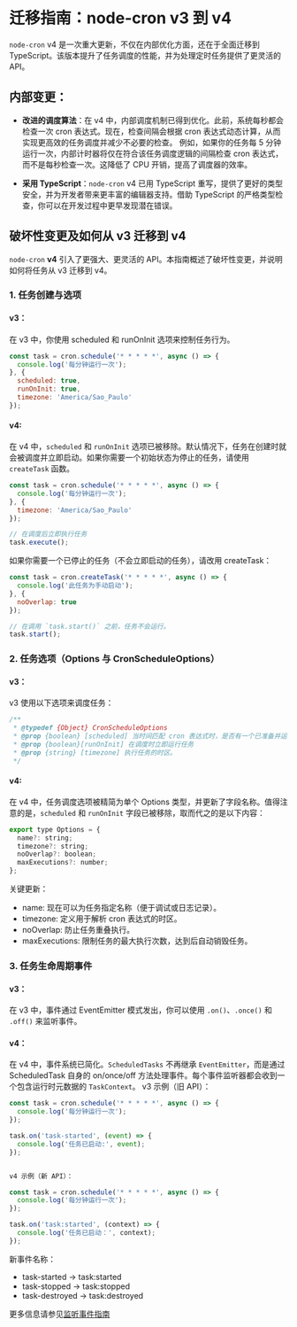 # 迁移指南：node-cron v3 到 v4

`node-cron` v4 是一次重大更新，不仅在内部优化方面，还在于全面迁移到 TypeScript。该版本提升了任务调度的性能，并为处理定时任务提供了更灵活的 API。

## 内部变更：
- **改进的调度算法**：在 v4 中，内部调度机制已得到优化。此前，系统每秒都会检查一次 cron 表达式。现在，检查间隔会根据 cron 表达式动态计算，从而实现更高效的任务调度并减少不必要的检查。
  例如，如果你的任务每 5 分钟运行一次，内部计时器将仅在符合该任务调度逻辑的间隔检查 cron 表达式，而不是每秒检查一次。这降低了 CPU 开销，提高了调度器的效率。

- **采用 TypeScript**：`node-cron` v4 已用 TypeScript 重写，提供了更好的类型安全，并为开发者带来更丰富的编辑器支持。借助 TypeScript 的严格类型检查，你可以在开发过程中更早发现潜在错误。

## 破坏性变更及如何从 v3 迁移到 v4
`node-cron` **v4** 引入了更强大、更灵活的 API。本指南概述了破坏性变更，并说明如何将任务从 v3 迁移到 v4。

### 1. 任务创建与选项
#### v3：

在 v3 中，你使用 scheduled 和 runOnInit 选项来控制任务行为。
```js
const task = cron.schedule('* * * * *', async () => {
  console.log('每分钟运行一次');
}, {
  scheduled: true,
  runOnInit: true,
  timezone: 'America/Sao_Paulo'
});
```
#### v4:

在 v4 中，`scheduled` 和 `runOnInit` 选项已被移除。默认情况下，任务在创建时就会被调度并立即启动。如果你需要一个初始状态为停止的任务，请使用 `createTask` 函数。
```js
const task = cron.schedule('* * * * *', async () => {
  console.log('每分钟运行一次');
}, {
  timezone: 'America/Sao_Paulo'
});

// 在调度后立即执行任务
task.execute();
```
如果你需要一个已停止的任务（不会立即启动的任务），请改用 createTask：
```js
const task = cron.createTask('* * * * *', async () => {
  console.log('此任务为手动启动');
}, {
  noOverlap: true
});

// 在调用 `task.start()` 之前，任务不会运行。
task.start();
```
### 2. 任务选项（Options 与 CronScheduleOptions）
#### v3：

v3 使用以下选项来调度任务：
```js
/**
 * @typedef {Object} CronScheduleOptions
 * @prop {boolean} [scheduled] 当时间匹配 cron 表达式时，是否有一个已准备并运行的计划任务。
 * @prop {boolean}[runOnInit] 在调度时立即运行任务
 * @prop {string} [timezone] 执行任务的时区。
 */
```
#### v4:

在 v4 中，任务调度选项被精简为单个 Options 类型，并更新了字段名称。值得注意的是，`scheduled` 和 `runOnInit` 字段已被移除，取而代之的是以下内容：
```js
export type Options = {
  name?: string;
  timezone?: string;
  noOverlap?: boolean;
  maxExecutions?: number;
};
```
关键更新：
  - name: 现在可以为任务指定名称（便于调试或日志记录）。
  - timezone: 定义用于解析 cron 表达式的时区。
  - noOverlap: 防止任务重叠执行。
  - maxExecutions: 限制任务的最大执行次数，达到后自动销毁任务。

### 3. 任务生命周期事件
#### v3：

在 v3 中，事件通过 EventEmitter 模式发出，你可以使用 `.on()`、`.once()` 和 `.off()` 来监听事件。

#### v4：

在 v4 中，事件系统已简化。`ScheduledTasks` 不再继承 `EventEmitter`，而是通过 ScheduledTask 自身的 on/once/off 方法处理事件。每个事件监听器都会收到一个包含运行时元数据的 `TaskContext`。
v3 示例（旧 API）：
```js
const task = cron.schedule('* * * * *', async () => {
  console.log('每分钟运行一次');
});

task.on('task-started', (event) => {
  console.log('任务已启动:', event);
});
```
```markdown
```
```js
v4 示例（新 API）：

const task = cron.schedule('* * * * *', async () => {
  console.log('每分钟运行一次');
});

task.on('task:started', (context) => {
  console.log('任务已启动：', context);
});
```
新事件名称：
- task-started -> task:started
- task-stopped -> task:stopped
- task-destroyed -> task:destroyed

更多信息请参见[监听事件指南](/event-listening)